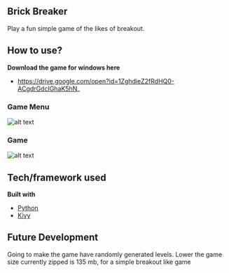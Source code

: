 ## Brick Breaker
Play a fun simple game of the likes of breakout.


## How to use?
<b>Download the game for windows here</b>
 - https://drive.google.com/open?id=1ZghdieZ2fRdHQ0-ACgdrGdcIGhaK5hN_

### Game Menu
![alt text](https://gdurl.com/BeGx)
  

### Game
![alt text](https://gdurl.com/UEtz)

## Tech/framework used

<b>Built with</b>
- [Python](https://python.com/)
- [Kivy](https://kivy.org/)


## Future Development
Going to make the game have randomly generated levels.
Lower the game size currently zipped is 135 mb, for a simple breakout like game